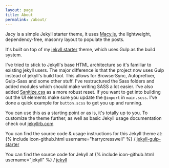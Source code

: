 ```yaml
---
layout: page
title: About
permalink: /about/
---
```

Jacy is a simple Jekyll starter theme, it uses [Macy.js](http://macyjs.com/), the lightweight, dependency-free, masonry layout to populate the posts.

It's built on top of my [jekyll starter](https://github.com/harrycresswell/jekyll-gulp-starter.git) theme, which uses Gulp as the build system.

I've tried to stick to Jekyll's base HTML architecture so it's familiar to existing jekyll users. The major difference is that the project now uses Gulp instead of jekyll's build tool. This allows for BrowserSync, Autoprefixer, Gulp-Sass and some other stuff. I've restructured the Sass folders and added modules which should make writing SASS a lot easier. I've also added [Sanitize.css](https://10up.github.io/sanitize.css/) as a more robust reset. If you want to get into building out the UI elements make sure you update the `@import` in `main.scss`. I've done a quick example for `button.scss` to get you up and running.

You can use this as a starting point or as is, it's totally up to you. To customize the theme further, as well as basic Jekyll usage documentation check out [jekyllrb.com](http://jekyllrb.com/)

You can find the source code & usage instructions for this Jekyll theme at:
{% include icon-github.html username="harrycresswell" %} /
[jekyll-gulp-starter](https://github.com/harrycresswell/jacy)

You can find the source code for Jekyll at
{% include icon-github.html username="jekyll" %} /
[jekyll](https://github.com/jekyll/jekyll)
